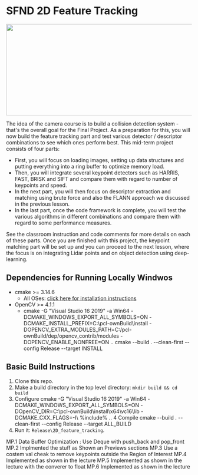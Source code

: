 # SFND 2D Feature Tracking

<img src="images/keypoints.png" width="820" height="248" />

The idea of the camera course is to build a collision detection system - that's the overall goal for the Final Project. As a preparation for this, you will now build the feature tracking part and test various detector / descriptor combinations to see which ones perform best. This mid-term project consists of four parts:

* First, you will focus on loading images, setting up data structures and putting everything into a ring buffer to optimize memory load. 
* Then, you will integrate several keypoint detectors such as HARRIS, FAST, BRISK and SIFT and compare them with regard to number of keypoints and speed. 
* In the next part, you will then focus on descriptor extraction and matching using brute force and also the FLANN approach we discussed in the previous lesson. 
* In the last part, once the code framework is complete, you will test the various algorithms in different combinations and compare them with regard to some performance measures. 

See the classroom instruction and code comments for more details on each of these parts. Once you are finished with this project, the keypoint matching part will be set up and you can proceed to the next lesson, where the focus is on integrating Lidar points and on object detection using deep-learning. 

## Dependencies for Running Locally Windwos
* cmake >= 3.14.6
  * All OSes: [click here for installation instructions](https://cmake.org/install/)
* OpenCV >= 4.1.1
  * cmake -G "Visual Studio 16 2019" -a  Win64 -DCMAKE_WINDOWS_EXPORT_ALL_SYMBOLS=ON -DCMAKE_INSTALL_PREFIX=C:\pcl-ownBuild\install -DOPENCV_EXTRA_MODULES_PATH=C:/pcl-ownBuild/dep/opencv_contrib/modules  -DOPENCV_ENABLE_NONFREE=ON ..
  cmake --build . --clean-first --config Release --target INSTALL	

## Basic Build Instructions

1. Clone this repo.
2. Make a build directory in the top level directory: `mkdir build && cd build`
3. Configure cmake -G "Visual Studio 16 2019" -a  Win64 -DCMAKE_WINDOWS_EXPORT_ALL_SYMBOLS=ON  -DOpenCV_DIR=C:\pcl-ownBuild\install\x64\vc16\lib  -DCMAKE_CXX_FLAGS=-I\ %include% ..
4 Compile cmake --build . --clean-first --config Release --target ALL_BUILD
5. Run it: `Release\2D_feature_tracking`.

MP.1 Data Buffer Optimization : Use Deque with push_back and pop_front
MP.2 Implmented the stuff as Shown an Previews sections
MP.3 Use a costem val cheak to remove keypoints outside the Region of Interest
MP.4 Implemented as shown in the lecture
MP.5 Implemented as shown in the lecture with the converer to float 
MP.6 Implemented as shown in the lecture
